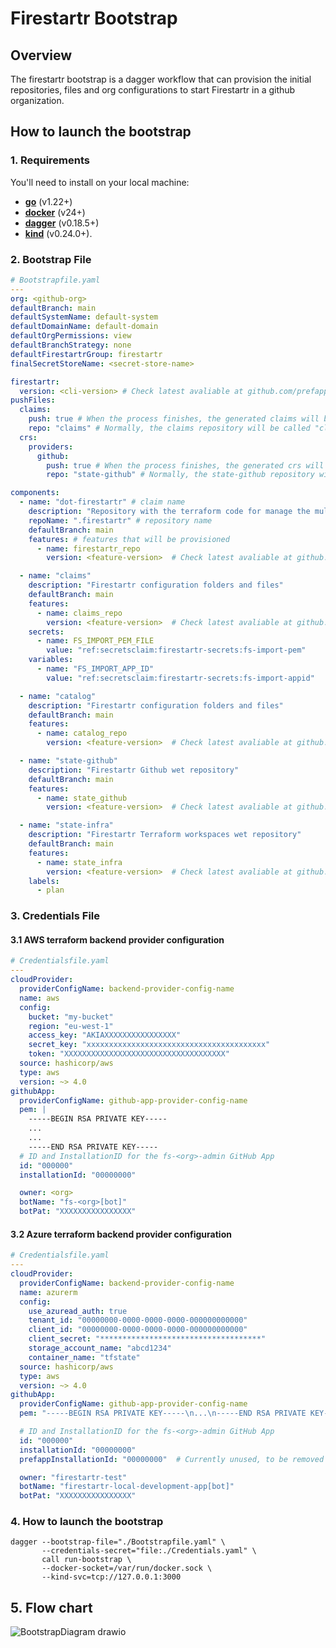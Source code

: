 # Firestartr Bootstrap

## Overview

The firestartr bootstrap is a dagger workflow that can provision the initial repositories, files and org configurations to start Firestartr in a github organization.

## How to launch the bootstrap

### 1. Requirements

You'll need to install on your local machine:
- [**go**](https://go.dev/doc/install) (v1.22+)
- [**docker**](https://docs.docker.com/engine/install/) (v24+)
- [**dagger**](https://docs.dagger.io/install) (v0.18.5+)
- [**kind**](https://kind.sigs.k8s.io/docs/user/quick-start#installation) (v0.24.0+).



### 2. Bootstrap File

```yaml
# Bootstrapfile.yaml
---
org: <github-org>
defaultBranch: main
defaultSystemName: default-system
defaultDomainName: default-domain
defaultOrgPermissions: view
defaultBranchStrategy: none
defaultFirestartrGroup: firestartr
finalSecretStoreName: <secret-store-name>

firestartr:
  version: <cli-version> # Check latest avaliable at github.com/prefapp/gitops-k8s
pushFiles:
  claims:
    push: true # When the process finishes, the generated claims will be pushed to the claims repository.
    repo: "claims" # Normally, the claims repository will be called "claims", but it is possible to change the name.
  crs:
    providers:
      github:
        push: true # When the process finishes, the generated crs will be pushed to the crs repository.
        repo: "state-github" # Normally, the state-github repository will be called "state-github", but it is possible to change the name.

components:
  - name: "dot-firestartr" # claim name
    description: "Repository with the terraform code for manage the multi-tenant infrastructure"
    repoName: ".firestartr" # repository name
    defaultBranch: main
    features: # features that will be provisioned
      - name: firestartr_repo
        version: <feature-version>  # Check latest avaliable at github.com/prefapp/features

  - name: "claims"
    description: "Firestartr configuration folders and files"
    defaultBranch: main
    features:
      - name: claims_repo
        version: <feature-version>  # Check latest avaliable at github.com/prefapp/features
    secrets:
      - name: FS_IMPORT_PEM_FILE
        value: "ref:secretsclaim:firestartr-secrets:fs-import-pem"
    variables:
      - name: "FS_IMPORT_APP_ID"
        value: "ref:secretsclaim:firestartr-secrets:fs-import-appid"

  - name: "catalog"
    description: "Firestartr configuration folders and files"
    defaultBranch: main
    features:
      - name: catalog_repo
        version: <feature-version>  # Check latest avaliable at github.com/prefapp/features

  - name: "state-github"
    description: "Firestartr Github wet repository"
    defaultBranch: main
    features:
      - name: state_github
        version: <feature-version>  # Check latest avaliable at github.com/prefapp/features

  - name: "state-infra"
    description: "Firestartr Terraform workspaces wet repository"
    defaultBranch: main
    features:
      - name: state_infra
        version: <feature-version>  # Check latest avaliable at github.com/prefapp/features
    labels:
      - plan
```

### 3. Credentials File

#### 3.1 AWS terraform backend provider configuration

```yaml
# Credentialsfile.yaml
---
cloudProvider:
  providerConfigName: backend-provider-config-name
  name: aws
  config:
    bucket: "my-bucket"
    region: "eu-west-1"
    access_key: "AKIAXXXXXXXXXXXXXXXX"
    secret_key: "xxxxxxxxxxxxxxxxxxxxxxxxxxxxxxxxxxxxxxxx"
    token: "XXXXXXXXXXXXXXXXXXXXXXXXXXXXXXXXXXXX"
  source: hashicorp/aws
  type: aws
  version: ~> 4.0
githubApp:
  providerConfigName: github-app-provider-config-name
  pem: |
    -----BEGIN RSA PRIVATE KEY-----
    ...
    ...
    -----END RSA PRIVATE KEY-----
  # ID and InstallationID for the fs-<org>-admin GitHub App
  id: "000000"
  installationId: "00000000"

  owner: <org>
  botName: "fs-<org>[bot]"
  botPat: "XXXXXXXXXXXXXXXX"
```

#### 3.2 Azure terraform backend provider configuration

```yaml
# Credentialsfile.yaml
---
cloudProvider:
  providerConfigName: backend-provider-config-name
  name: azurerm
  config:
    use_azuread_auth: true
    tenant_id: "00000000-0000-0000-0000-000000000000"
    client_id: "00000000-0000-0000-0000-000000000000"
    client_secret: "************************************"
    storage_account_name: "abcd1234"
    container_name: "tfstate"
  source: hashicorp/aws
  type: aws
  version: ~> 4.0
githubApp:
  providerConfigName: github-app-provider-config-name
  pem: "-----BEGIN RSA PRIVATE KEY-----\n...\n-----END RSA PRIVATE KEY-----"

  # ID and InstallationID for the fs-<org>-admin GitHub App
  id: "000000"
  installationId: "00000000"
  prefappInstallationId: "00000000"  # Currently unused, to be removed in the future but needs to exist

  owner: "firestartr-test"
  botName: "firestartr-local-development-app[bot]"
  botPat: "XXXXXXXXXXXXXXXX"
```

### 4. How to launch the bootstrap

```shell
dagger --bootstrap-file="./Bootstrapfile.yaml" \
       --credentials-secret="file:./Credentials.yaml" \
       call run-bootstrap \
       --docker-socket=/var/run/docker.sock \
       --kind-svc=tcp://127.0.0.1:3000
```

## 5. Flow chart
![BootstrapDiagram drawio](https://github.com/user-attachments/assets/1c824119-b147-47bb-b8f8-8cc17db29c6a)
